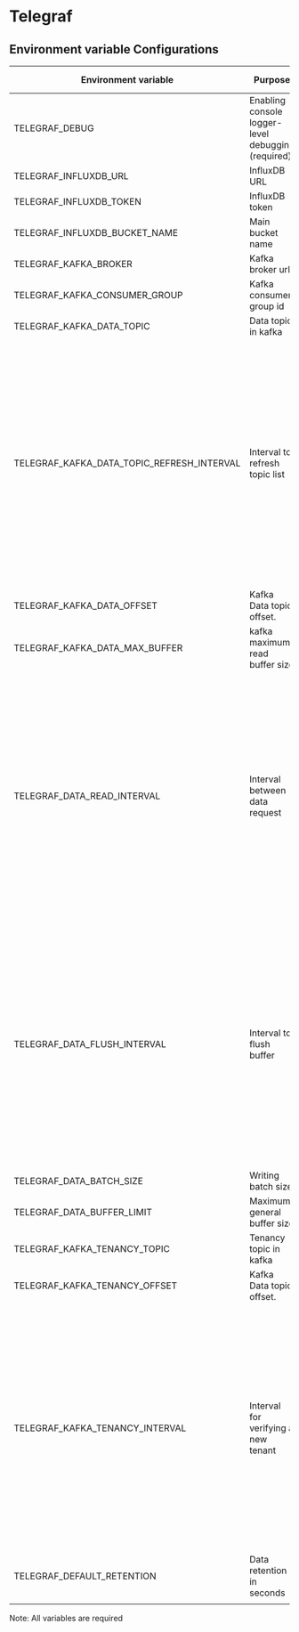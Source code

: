 # Telegraf
## Environment variable Configurations 

| Environment variable                        | Purpose                                                                         | Default Value           | Valid Values              |
| ------------------------------------------- | ------------------------------------------------------------------------------- | ----------------------- | ------------------------- |
| TELEGRAF_DEBUG                              | Enabling console logger-level debugging (required)                              |                         | boolean true, false       |
| TELEGRAF_INFLUXDB_URL                       | InfluxDB URL                                                                    | http://localhost:8086   | string                    |
| TELEGRAF_INFLUXDB_TOKEN                     | InfluxDB token                                                                  |                         | string                    |
| TELEGRAF_INFLUXDB_BUCKET_NAME               | Main bucket name                                                                | devices                 | string                    |
| TELEGRAF_KAFKA_BROKER                       | Kafka broker url                                                                | http://localhost:9092   | string                    |
| TELEGRAF_KAFKA_CONSUMER_GROUP               | Kafka consumer group id                                                         | telegraf                | string                    |
| TELEGRAF_KAFKA_DATA_TOPIC                   | Data topic in kafka                                                             |                         | string, regex             |
| TELEGRAF_KAFKA_DATA_TOPIC_REFRESH_INTERVAL  | Interval to refresh topic list                                                  |                         | Intervals are durations of time and can be specified for supporting settings by combining an integer value and time unit as a string value. Valid time units are ns, us (or µs), ms, s, m, h. |
| TELEGRAF_KAFKA_DATA_OFFSET                  | Kafka Data topic offset.                                                        | newest                  | oldest, newest            |
| TELEGRAF_KAFKA_DATA_MAX_BUFFER              | kafka maximum read buffer size                                                  | 1000                    | integer                   |
| TELEGRAF_DATA_READ_INTERVAL                 | Interval between data request                                                   | 10s                     | Intervals are durations of time and can be specified for supporting settings by combining an integer value and time unit as a string value. Valid time units are ns, us (or µs), ms, s, m, h. |
| TELEGRAF_DATA_FLUSH_INTERVAL                | Interval to flush buffer                                                        | 10s                     | Intervals are durations of time and can be specified for supporting settings by combining an integer value and time unit as a string value. Valid time units are ns, us (or µs), ms, s, m, h. |
| TELEGRAF_DATA_BATCH_SIZE                    | Writing batch size                                                              | 1000          | integer                  |
| TELEGRAF_DATA_BUFFER_LIMIT                  | Maximum general buffer size                                                     | 10000         | integer                  |
| TELEGRAF_KAFKA_TENANCY_TOPIC                | Tenancy topic in kafka                                                          |               | string                  |
| TELEGRAF_KAFKA_TENANCY_OFFSET               | Kafka Data topic offset.                                                        | newest        | oldest, newest           |
| TELEGRAF_KAFKA_TENANCY_INTERVAL             | Interval for verifying a new tenant                                             | 60s           | Intervals are durations of time and can be specified for supporting settings by combining an integer value and time unit as a string value. Valid time units are ns, us (or µs), ms, s, m, h. |
|TELEGRAF_DEFAULT_RETENTION                   | Data retention in seconds                                                       | 0             | int                       |
||

Note: All variables are required